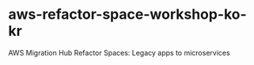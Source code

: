 # aws-refactor-space-workshop-ko-kr
AWS Migration Hub Refactor Spaces: Legacy apps to microservices
